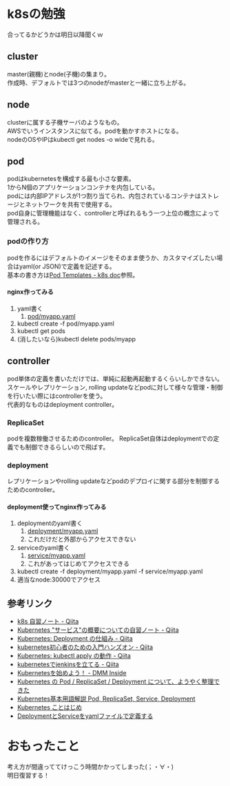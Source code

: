 # k8sの勉強
合ってるかどうかは明日以降聞くｗ

## cluster
master(親機)とnode(子機)の集まり。  
作成時、デフォルトでは3つのnodeがmasterと一緒に立ち上がる。  

## node
clusterに属する子機サーバのようなもの。  
AWSでいうインスタンスに似てる。podを動かすホストになる。  
nodeのOSやIPはkubectl get nodes -o wideで見れる。

## pod
podはkubernetesを構成する最も小さな要素。  
1からN個のアプリケーションコンテナを内包している。  
podには内部IPアドレスが1つ割り当てられ、内包されているコンテナはストレージとネットワークを共有で使用する。  
pod自身に管理機能はなく、controllerと呼ばれるもう一つ上位の概念によって管理される。

### podの作り方
podを作るにはデフォルトのイメージをそのまま使うか、カスタマイズしたい場合はyaml(or JSON)で定義を記述する。  
基本の書き方は[Pod Templates - k8s doc](https://kubernetes.io/docs/concepts/workloads/pods/pod-overview/#pod-templates)参照。

#### nginx作ってみる

1. yaml書く
	1. [pod/myapp.yaml](https://github.com/sengok/k8s-study/blob/master/pod/myapp.yaml)
2. kubectl create -f pod/myapp.yaml
3. kubectl get pods
4. (消したいなら)kubectl delete pods/myapp

## controller
pod単体の定義を書いただけでは、単純に起動再起動するくらいしかできない。  
スケールやレプリケーション, rolling updateなどpodに対して様々な管理・制御を行いたい際にはcontrollerを使う。  
代表的なものはdeployment controller。

### ReplicaSet
podを複数稼働させるためのcontroller。
ReplicaSet自体はdeploymentでの定義でも制御できるらしいので飛ばす。


### deployment
レプリケーションやrolling updateなどpodのデプロイに関する部分を制御するためのcontroller。

#### deployment使ってnginx作ってみる
1. deploymentのyaml書く
	1. [deployment/myapp.yaml](https://github.com/sengok/k8s-study/blob/master/deployment/myapp.yaml)
	2. これだけだと外部からアクセスできない
2. serviceのyaml書く
	1. [service/myapp.yaml](https://github.com/sengok/k8s-study/blob/master/service/myapp.yaml)
	2. これがあってはじめてアクセスできる
3. kubectl create -f deployment/myapp.yaml -f service/myapp.yaml
4. 適当なnode:30000でアクセス

## 参考リンク
* [k8s 自習ノート - Qiita](https://qiita.com/MahoTakara/items/f5130bb6e9e493c46c6b)
* [Kubernetes "サービス"の概要についての自習ノート - Qiita](https://qiita.com/MahoTakara/items/d18d8f9b36416353066c)
* [Kubernetes: Deployment の仕組み - Qiita](https://qiita.com/tkusumi/items/01cd18c59b742eebdc6a)
* [kubernetes初心者のための入門ハンズオン - Qiita](https://qiita.com/mihirat/items/ebb0833d50c882398b0f)
* [Kubernetes: kubectl apply の動作 - Qiita](https://qiita.com/tkusumi/items/0bf5417c865ef716b221)
* [kubernetesでjenkinsを立てる - Qiita](https://qiita.com/suzukihi724/items/5e16855c3941e629ff70)
* [Kubernetesを始めよう！ - DMM Inside](https://inside.dmm.com/entry/2018/04/13/hello-kubernetes)
* [Kubernetes の Pod / ReplicaSet / Deployment について、ようやく整理できた](https://blog.a-know.me/entry/2018/08/14/185324)
* [Kubernetes基本用語解説 Pod, ReplicaSet, Service, Deployment](https://tomokazu-kozuma.com/kubernetes-basic-glossary/)
* [Kubernetes ことはじめ](https://blog.tiqwab.com/2018/01/08/kubernetes-get-started.html)
* [DeploymentとServiceをyamlファイルで定義する](https://reiki4040.hatenablog.com/entry/2017/04/16/225428)

# おもったこと
考え方が間違っててけっこう時間かかってしまった(；・∀・)  
明日復習する！